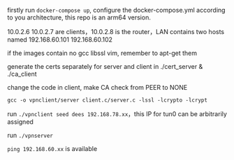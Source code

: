firstly run `docker-compose up`, configure the docker-compose.yml according to you architecture, this repo is an arm64 version.

10.0.2.6 10.0.2.7 are clients，10.0.2.8 is the router，LAN contains two hosts named 192.168.60.101 192.168.60.102

if the images contain no gcc libssl vim, remember to apt-get them

generate the certs separately for server and client in ./cert_server & ./ca_client

change the code in client, make CA check from PEER to NONE

`gcc -o vpnclient/server client.c/server.c -lssl -lcrypto -lcrypt`

run `./vpnclient seed dees 192.168.78.xx`，this IP for tun0 can be arbitrarily assigned

run `./vpnserver`

`ping 192.168.60.xx` is available
